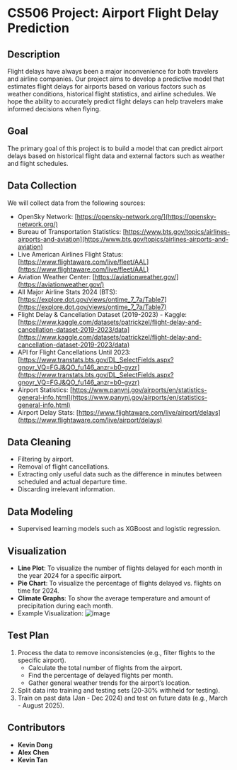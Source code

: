 # CS506 Project: Airport Flight Delay Prediction

## Description
Flight delays have always been a major inconvenience for both travelers and airline companies. Our project aims to develop a predictive model that estimates flight delays for airports based on various factors such as weather conditions, historical flight statistics, and airline schedules. We hope the ability to accurately predict flight delays can help travelers make informed decisions when flying.

## Goal
The primary goal of this project is to build a model that can predict airport delays based on historical flight data and external factors such as weather and flight schedules.

## Data Collection
We will collect data from the following sources:

- OpenSky Network: [https://opensky-network.org/](https://opensky-network.org/)
- Bureau of Transportation Statistics: [https://www.bts.gov/topics/airlines-airports-and-aviation](https://www.bts.gov/topics/airlines-airports-and-aviation)
- Live American Airlines Flight Status: [https://www.flightaware.com/live/fleet/AAL](https://www.flightaware.com/live/fleet/AAL)
- Aviation Weather Center: [https://aviationweather.gov/](https://aviationweather.gov/)
- All Major Airline Stats 2024 (BTS): [https://explore.dot.gov/views/ontime_7_7a/Table7](https://explore.dot.gov/views/ontime_7_7a/Table7)
- Flight Delay & Cancellation Dataset (2019-2023) - Kaggle: [https://www.kaggle.com/datasets/patrickzel/flight-delay-and-cancellation-dataset-2019-2023/data](https://www.kaggle.com/datasets/patrickzel/flight-delay-and-cancellation-dataset-2019-2023/data)
- API for Flight Cancellations Until 2023: [https://www.transtats.bts.gov/DL_SelectFields.aspx?gnoyr_VQ=FGJ&QO_fu146_anzr=b0-gvzr](https://www.transtats.bts.gov/DL_SelectFields.aspx?gnoyr_VQ=FGJ&QO_fu146_anzr=b0-gvzr)
- Airport Statistics: [https://www.panynj.gov/airports/en/statistics-general-info.html](https://www.panynj.gov/airports/en/statistics-general-info.html)
- Airport Delay Stats: [https://www.flightaware.com/live/airport/delays](https://www.flightaware.com/live/airport/delays)

## Data Cleaning
- Filtering by airport.
- Removal of flight cancellations.
- Extracting only useful data such as the difference in minutes between scheduled and actual departure time.
- Discarding irrelevant information.

## Data Modeling
- Supervised learning models such as XGBoost and logistic regression.

## Visualization
- **Line Plot**: To visualize the number of flights delayed for each month in the year 2024 for a specific airport.
- **Pie Chart**: To visualize the percentage of flights delayed vs. flights on time for 2024.
- **Climate Graphs**: To show the average temperature and amount of precipitation during each month.
- Example Visualization: ![image](https://github.com/user-attachments/assets/ecd6039c-dbde-4e49-9189-18cd90b2a53f)

## Test Plan
1. Process the data to remove inconsistencies (e.g., filter flights to the specific airport).
   - Calculate the total number of flights from the airport.
   - Find the percentage of delayed flights per month.
   - Gather general weather trends for the airport’s location.
2. Split data into training and testing sets (20-30% withheld for testing).
3. Train on past data (Jan - Dec 2024) and test on future data (e.g., March - August 2025).


## Contributors
- **Kevin Dong**
- **Alex Chen**
- **Kevin Tan**


